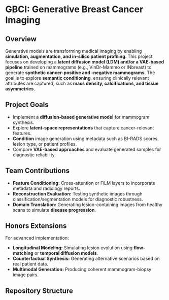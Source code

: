 # GBCI: Generative Breast Cancer Imaging

## Overview
Generative models are transforming medical imaging by enabling **simulation, augmentation, and in-silico patient profiling**. This project focuses on developing a **latent diffusion model (LDM) and/or a VAE-based pipeline** trained on mammograms (e.g., VinDr-Mammo or INbreast) to generate **synthetic cancer-positive and -negative mammograms**. The goal is to explore **semantic conditioning**, ensuring clinically relevant attributes are captured, such as **mass density, calcifications, and tissue asymmetries**.

## Project Goals
- Implement a **diffusion-based generative model** for mammogram synthesis.
- Explore **latent-space representations** that capture cancer-relevant features.
- **Condition** image generation using metadata such as BI-RADS scores, lesion type, or patient profiles.
- Compare **VAE-based approaches** and evaluate generated samples for diagnostic reliability.

## Team Contributions
- **Feature Conditioning:** Cross-attention or FiLM layers to incorporate metadata and radiology reports.
- **Reconstruction Evaluation:** Testing synthetic images through classification/segmentation models for diagnostic robustness.
- **Domain Translation:** Generating lesion-containing images from healthy scans to simulate **disease progression**.

## Honors Extensions
For advanced implementation:
- **Longitudinal Modeling:** Simulating lesion evolution using **flow-matching** or **temporal diffusion models**.
- **Counterfactual Synthesis:** Generating alternative scenarios based on real patient data.
- **Multimodal Generation:** Producing coherent mammogram-biopsy image pairs.

## Repository Structure
